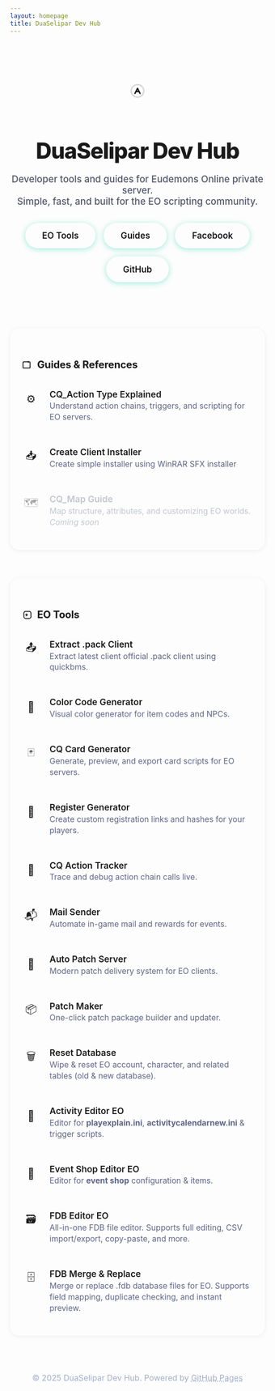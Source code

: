 ```yaml
---
layout: homepage
title: DuaSelipar Dev Hub
---
```


<style>
.hero-nocard {
  text-align: center;
  padding: 4rem 0 2.2rem 0;
}
.hero-nocard .hero-ico {
  width: 64px; height: 64px;
  background: var(--icon-bg);
  color: var(--accent);
  display: flex; align-items: center; justify-content: center;
  border-radius: 50%;
  font-size: 2.4rem;
  margin: 0 auto 1.5rem auto;
}
.hero-nocard h1 {
  font-size: 2.7rem;
  font-weight: 800;
  margin-bottom: 0.7rem;
  letter-spacing: -1.2px;
}
.hero-nocard p {
  font-size: 1.16rem;
  color: #535669;
  font-weight: 500;
  margin-bottom: 2rem;
}
.hero-nocard .hero-btns {
  display: flex; gap: 1rem; justify-content: center; flex-wrap: wrap;
}
.hero-nocard .hero-btn {
  background: var(--accent);
  color: #18181b;
  border-radius: 999px;
  padding: 0.93rem 2.1rem;
  font-size: 1.07rem;
  font-weight: 600;
  text-decoration: none;
  border: none;
  transition: background .18s, color .18s;
  cursor: pointer;
  box-shadow: 0 2px 12px #1bd2a36c;
}
.hero-nocard .hero-btn:hover {
  background: #14b8a6;
  color: #fff;
}
.section-nocard {
  margin-top: 3.5rem;
  margin-bottom: 3.5rem;
  background: var(--section);
  border-radius: 18px;
  padding: 2rem 1.4rem 1.6rem 1.4rem;
  box-shadow: 0 1.5px 10px 0 #0001;
  border: 1px solid var(--border);
}
.section-nocard h2 {
  font-size: 1.25rem;
  font-weight: 700;
  margin-bottom: 1.1rem;
  color: var(--text);
  display: flex; align-items: center; gap: .5em;
  letter-spacing: -.2px;
}
.list-nocard {
  display: flex;
  flex-direction: column;
  gap: 0.7rem;
  margin: 0; padding: 0;
}
.list-nocard li {
  list-style: none;
  display: flex;
  align-items: flex-start;
  gap: 1.1rem;
  padding: 1.12rem 0 1.12rem 0;
  border-bottom: 1.3px solid var(--border);
  background: none;
  transition: background .13s;
}
.list-nocard li:last-child { border-bottom: none; }
.list-nocard li .icon {
  width: 38px; height: 38px;
  background: var(--icon-bg);
  color: var(--accent);
  display: flex; align-items: center; justify-content: center;
  border-radius: 50%;
  font-size: 1.3rem;
  margin-top: 0.07rem;
  flex-shrink: 0;
}
.list-nocard li .desc-group {
  flex: 1;
  min-width: 0;
}
.list-nocard li .label {
  font-size: 1.09rem;
  font-weight: 600;
  margin-bottom: .12rem;
  color: var(--text);
  line-height: 1.3;
  text-decoration: none;
  transition: color .16s;
}
.list-nocard li .label[aria-disabled="true"] {
  color: #c3c6d0;
  cursor: not-allowed;
}
.list-nocard li .desc {
  color: #5d6484;
  font-size: .98rem;
  margin-top: 0.07rem;
  line-height: 1.4;
}
.list-nocard li.disabled .label,
.list-nocard li.disabled .desc { color: #c3c6d0;}
.list-nocard li.disabled .icon { filter: grayscale(0.9) opacity(.4);}
.list-nocard li a.label {
  text-decoration: none;
  color: inherit;
}
.list-nocard li:hover:not(.disabled) { background: #eafff7; }
.footer-nocard {
  text-align: center;
  color: #a2adc7;
  font-size: .99rem;
  margin: 3.5rem 0 1.6rem 0;
  padding-top: 1.1rem;
  border-top: 1.2px solid var(--border);
}
.footer-nocard a { color: var(--accent); text-decoration: underline dotted;}
.footer-nocard a:hover { color: #18e8c6; }
@media (max-width: 600px) {
  .hero-nocard h1 { font-size: 1.45rem;}
  .section-nocard { margin-top:2rem;margin-bottom:2rem; padding:1.1rem .4rem;}
  .list-nocard li { padding: 0.78rem 0; gap:0.65rem;}
}
</style>

<div class="hero-nocard">
  <div class="hero-ico">
    <svg width="30" height="30" fill="none" stroke="currentColor" stroke-width="2.2" stroke-linecap="round" stroke-linejoin="round" viewBox="0 0 24 24"><circle cx="12" cy="12" r="10" opacity="0.16"/><path d="M8 16l4-8 4 8"/><path d="M9.5 13h5"/></svg>
  </div>
  <h1>DuaSelipar Dev Hub</h1>
  <p>
    Developer tools and guides for Eudemons Online private server.<br>
    Simple, fast, and built for the EO scripting community.
  </p>
  <div class="hero-btns">
    <a href="#tools" class="hero-btn">EO Tools</a>
    <a href="#guides" class="hero-btn">Guides</a>
    <a href="https://www.facebook.com/profile.php?id=61554036273018" target="_blank" class="hero-btn">Facebook</a>
    <a href="https://github.com/duaselipar/duaselipar.github.io" target="_blank" class="hero-btn">GitHub</a>
  </div>
</div>

<section class="section-nocard" id="guides">
  <h2>
    <svg width="21" height="21" fill="none" stroke="currentColor" stroke-width="2" viewBox="0 0 24 24"><rect x="4" y="5" width="16" height="14" rx="2"/><path d="M16 3v4"/></svg>
    Guides & References
  </h2>
  <ul class="list-nocard">
    <li>
      <div class="icon">⚙️</div>
      <div class="desc-group">
        <a class="label" href="/eudemons-cq_action-guide/">CQ_Action Type Explained</a>
        <div class="desc">Understand action chains, triggers, and scripting for EO servers.</div>
      </div>
    </li>
    <li>
      <div class="icon">📥</div>
      <div class="desc-group">
        <a class="label" href="/guide/create-client-installer/">Create Client Installer</a>
        <div class="desc">Create simple installer using WinRAR SFX installer</div>
      </div>
    </li>
    <li class="disabled">
      <div class="icon">🗺️</div>
      <div class="desc-group">
        <span class="label" aria-disabled="true">CQ_Map Guide</span>
        <div class="desc">Map structure, attributes, and customizing EO worlds. <em>Coming soon</em></div>
      </div>
    </li>
  </ul>
</section>

<section class="section-nocard" id="tools">
  <h2>
    <svg width="21" height="21" fill="none" stroke="currentColor" stroke-width="2" viewBox="0 0 24 24"><rect x="6" y="4" width="16" height="16" rx="4"/><path d="M12 9v6"/><path d="M9 12h6"/></svg>
    EO Tools
  </h2>
  <ul class="list-nocard">
      <li>
      <div class="icon">📤</div>
      <div class="desc-group">
        <a class="label" href="/eoscripts/extract-pack-client.html">Extract .pack Client</a>
        <div class="desc">Extract latest client official .pack client using quickbms.</div>
      </div>
    </li>
    <li>
      <div class="icon">🎨</div>
      <div class="desc-group">
        <a class="label" href="/eoscripts/color-generator.html">Color Code Generator</a>
        <div class="desc">Visual color generator for item codes and NPCs.</div>
      </div>
    </li>
    <li>
      <div class="icon">🃏</div>
      <div class="desc-group">
        <a class="label" href="/eoscripts/cq_card-generator.html">CQ Card Generator</a>
        <div class="desc">Generate, preview, and export card scripts for EO servers.</div>
      </div>
    </li>
    <li>
      <div class="icon">📝</div>
      <div class="desc-group">
        <a class="label" href="/eoscripts/register-generator.html">Register Generator</a>
        <div class="desc">Create custom registration links and hashes for your players.</div>
      </div>
    </li>
    <li>
      <div class="icon">🧠</div>
      <div class="desc-group">
        <a class="label" href="/eoscripts/cq_action-tracker.html">CQ Action Tracker</a>
        <div class="desc">Trace and debug action chain calls live.</div>
      </div>
    </li>
    <li>
      <div class="icon">📬</div>
      <div class="desc-group">
        <a class="label" href="https://github.com/duaselipar/Mail-Sender" target="_blank">Mail Sender</a>
        <div class="desc">Automate in-game mail and rewards for events.</div>
      </div>
    </li>
    <li>
      <div class="icon">🔧</div>
      <div class="desc-group">
        <a class="label" href="https://github.com/duaselipar/AutoPatchServerGUIEO" target="_blank">Auto Patch Server</a>
        <div class="desc">Modern patch delivery system for EO clients.</div>
      </div>
    </li>
    <li>
      <div class="icon">📦</div>
      <div class="desc-group">
        <a class="label" href="https://github.com/duaselipar/Eudemon-Patch-Maker" target="_blank">Patch Maker</a>
        <div class="desc">One-click patch package builder and updater.</div>
      </div>
    </li>
    <li>
  <div class="icon">🗑️</div>
  <div class="desc-group">
    <a class="label" href="/eoscripts/reset-database.html" target="_blank">Reset Database</a>
    <div class="desc">Wipe & reset EO account, character, and related tables (old & new database).</div>
  </div>
</li>

<li>
<div class="icon">📝</div>
<div class="desc-group">
  <a class="label" href="https://github.com/duaselipar/ActivityEditorEO" target="_blank">Activity Editor EO</a>
  <div class="desc">
    Editor for <b>playexplain.ini</b>, <b>activitycalendarnew.ini</b> &amp; trigger scripts.<br>
  </div>
</div>
</li>

<li>
  <div class="icon">🛒</div>
  <div class="desc-group">
    <a class="label" href="https://github.com/duaselipar/Event-Shop-Editor-EO" target="_blank">Event Shop Editor EO</a>
    <div class="desc">
      Editor for <b>event shop</b> configuration &amp; items.<br>
    </div>
  </div>
</li>

<li>
  <div class="icon">🗃️</div>
  <div class="desc-group">
    <a class="label" href="https://github.com/duaselipar/FDBEditorEO" target="_blank">FDB Editor EO</a>
    <div class="desc">
      All-in-one FDB file editor. Supports full editing, CSV import/export, copy-paste, and more.<br>
    </div>
  </div>
</li>

<li>
  <div class="icon">🗄️</div>
  <div class="desc-group">
    <a class="label" href="https://github.com/duaselipar/FDB-Merge-Replace" target="_blank">FDB Merge & Replace</a>
    <div class="desc">
      Merge or replace .fdb database files for EO. Supports field mapping, duplicate checking, and instant preview.<br>
    </div>
  </div>
</li>


  </ul>
</section>

<div class="footer-nocard">
  © 2025 DuaSelipar Dev Hub.
  Powered by <a href="https://github.com/duaselipar/duaselipar.github.io" target="_blank">GitHub Pages</a>
</div>

